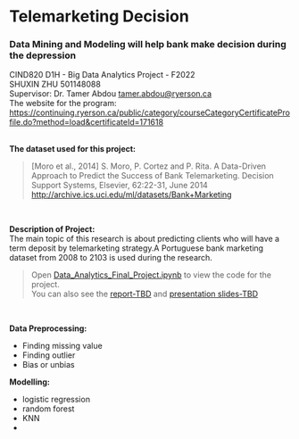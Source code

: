 # Telemarketing Decision
### Data Mining and Modeling will help bank make decision during the depression
CIND820 D1H - Big Data Analytics Project - F2022
 <br />
SHUXIN ZHU 501148088
 <br />
 Supervisor: Dr. Tamer Abdou tamer.abdou@ryerson.ca 
 <br />
The website for the program: <br />
https://continuing.ryerson.ca/public/category/courseCategoryCertificateProfile.do?method=load&certificateId=171618
 <br /><br />

**The dataset used for this project:**
 
 >[Moro et al., 2014] S. Moro, P. Cortez and P. Rita. A Data-Driven Approach to Predict the Success of Bank Telemarketing. Decision Support Systems, Elsevier, 62:22-31, June 2014 http://archive.ics.uci.edu/ml/datasets/Bank+Marketing
<br />

**Description of Project:**
<br />The main topic of this research is about predicting clients who will have a term deposit by telemarketing strategy.A Portuguese bank marketing dataset from 2008 to 2103 is used during the research. 

>Open [Data_Analytics_Final_Project.ipynb](https://github.com/LilithZz/CIND820/blob/3501c7c3e68e610d2ea0a766698fdda7b821b61b/CIND820.ipynb)
to view the code for the project. 
<br />You can also see the [report-TBD]() and [presentation slides-TBD](TBD)
<br />

**Data Preprocessing:**
<br />
+ Finding missing value<br />
+ Finding outlier<br />
+ Bias or unbias<br />

**Modelling:**
<br />
+ logistic regression
+ random forest
+ KNN
+ 
